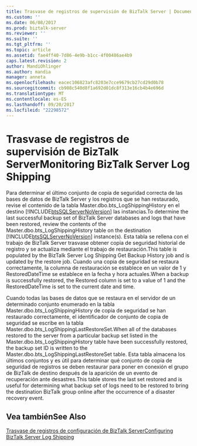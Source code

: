 ```yaml
---
title: Trasvase de registros de supervisión de BizTalk Server | Documentos de Microsoft
ms.custom: ''
ms.date: 06/08/2017
ms.prod: biztalk-server
ms.reviewer: ''
ms.suite: ''
ms.tgt_pltfrm: ''
ms.topic: article
ms.assetid: fae4ff40-7d86-4e9b-b1cc-4f00486ae4b9
caps.latest.revision: 2
author: MandiOhlinger
ms.author: mandia
manager: anneta
ms.openlocfilehash: eacec106823afc8203e7cce9679cb27cd29d0b78
ms.sourcegitcommit: cb908c540d8f1a692d01dc8f313e16cb4b4e696d
ms.translationtype: MT
ms.contentlocale: es-ES
ms.lasthandoff: 09/20/2017
ms.locfileid: "22298572"
---
```

# <a name="monitoring-biztalk-server-log-shipping"></a><span data-ttu-id="3684b-102">Trasvase de registros de supervisión de BizTalk Server</span><span class="sxs-lookup"><span data-stu-id="3684b-102">Monitoring BizTalk Server Log Shipping</span></span>
<span data-ttu-id="3684b-103">Para determinar el último conjunto de copia de seguridad correcta de las bases de datos de BizTalk Server y los registros que se han restaurado, revise el contenido de la tabla Master.dbo.bts_LogShippingHistory en el destino [!INCLUDE[btsSQLServerNoVersion](../includes/btssqlservernoversion-md.md)] las instancias.</span><span class="sxs-lookup"><span data-stu-id="3684b-103">To determine the last successful backup set of BizTalk Server databases and logs that have been restored, review the contents of the Master.dbo.bts_LogShippingHistory table on the destination [!INCLUDE[btsSQLServerNoVersion](../includes/btssqlservernoversion-md.md)] instance(s).</span></span> <span data-ttu-id="3684b-104">Esta tabla se rellena con el trabajo de BizTalk Server trasvase obtener copia de seguridad historial de registro y se actualiza mediante el trabajo de restauración.</span><span class="sxs-lookup"><span data-stu-id="3684b-104">This table is populated by the BizTalk Server Log Shipping Get Backup History job and is updated by the restore job.</span></span> <span data-ttu-id="3684b-105">Cuando una copia de seguridad se restaura correctamente, la columna de restauración se establece en un valor de 1 y RestoredDateTime se establece en la fecha y hora actuales.</span><span class="sxs-lookup"><span data-stu-id="3684b-105">When a backup is successfully restored, the Restored column is set to a value of 1 and the RestoredDateTime is set to the current date and time.</span></span>  
  
 <span data-ttu-id="3684b-106">Cuando todas las bases de datos que se restaura en el servidor de un determinado conjunto enumerado en la tabla Master.dbo.bts_LogShippingHistory de copia de seguridad se han restaurado correctamente, el identificador de conjunto de copia de seguridad se escribe en la tabla Master.dbo.bts_LogShippingLastRestoreSet.</span><span class="sxs-lookup"><span data-stu-id="3684b-106">When all of the databases restored to the server from a particular backup set listed in the Master.dbo.bts_LogShippingHistory table have been successfully restored, the backup set ID is written to the Master.dbo.bts_LogShippingLastRestoreSet table.</span></span> <span data-ttu-id="3684b-107">Esta tabla almacena los últimos conjuntos y es útil para determinar qué conjunto de copia de seguridad de registros se deben restaurar para poner en conexión el grupo de BizTalk de destino después de la aparición de un evento de recuperación ante desastres.</span><span class="sxs-lookup"><span data-stu-id="3684b-107">This table stores the last set restored and is useful for determining what backup set of logs need to be restored to bring the destination BizTalk group online after the occurrence of a disaster recovery event.</span></span>  
  
## <a name="see-also"></a><span data-ttu-id="3684b-108">Vea también</span><span class="sxs-lookup"><span data-stu-id="3684b-108">See Also</span></span>  
 [<span data-ttu-id="3684b-109">Trasvase de registros de configuración de BizTalk Server</span><span class="sxs-lookup"><span data-stu-id="3684b-109">Configuring BizTalk Server Log Shipping</span></span>](../technical-guides/configuring-biztalk-server-log-shipping.md)
